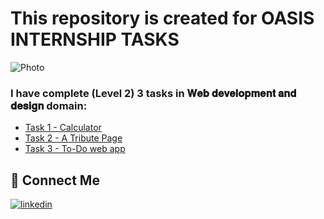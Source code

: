 # This repository is created for OASIS INTERNSHIP TASKS

![Photo](https://media-exp1.licdn.com/dms/image/C4E1BAQGNv4Xh82Q7lg/company-background_10000/0/1642593898924?e=2147483647&v=beta&t=nlXjYG5jvf9u0FxKT_dRQ04gBpC06hhONmac8548KYk)

### I have complete (Level 2) 3 tasks in 𝐖𝐞𝐛 𝐝𝐞𝐯𝐞𝐥𝐨𝐩𝐦𝐞𝐧𝐭 𝐚𝐧𝐝 𝐝𝐞𝐬𝐢𝐠𝐧 domain:
- [Task 1 - Calculator](https://github.com/Rishi9644/OIBGRIP/tree/main/Task%201%20Calculator)
- [Task 2 - A Tribute Page](https://github.com/Rishi9644/OIBGRIP/tree/main/Task%202%20A%20Tribute)
- [Task 3 - To-Do web app](https://github.com/Rishi9644/OIBGRIP/tree/main/Task%203%20TO%20DO%20WEB%20App)


## 🔗 Connect Me
[![linkedin](https://img.shields.io/badge/linkedin-0A66C2?style=for-the-badge&logo=linkedin&logoColor=white)](https://www.linkedin.com/in/rishi-nigam-77b1681bb/)
